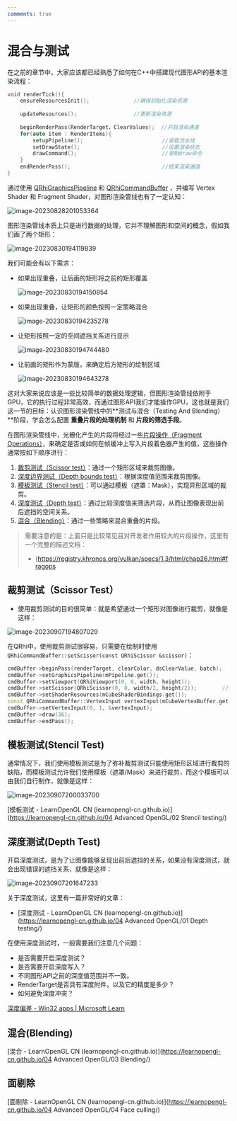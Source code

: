 ```yaml
---
comments: true
---
```


# 混合与测试

在之前的章节中，大家应该都已经熟悉了如何在C++中搭建现代图形API的基本渲染流程：

``` C++
void renderTick(){
    ensureResourcesInit();				//确保初始化渲染资源
 
    updateResources();					//更新渲染资源
    
    beginRenderPass(RenderTarget，ClearValues);	//开启渲染通道
   	for(auto item : RenderItems){						
        setupPipeline();						 //装载流水线
        setDrawState();							 //设置渲染状态
        drawCommand();							 //录制draw命令
    }
    endRenderPass();							 //结束渲染通道
}
```

通过使用 [QRhiGraphicsPipeline](https://alpqr.github.io/qtrhi/qrhigraphicspipeline.html) 和 [QRhiCommandBuffer](https://alpqr.github.io/qtrhi/qrhicommandbuffer.html) ，并编写 Vertex Shader 和 Fragment Shader，对图形渲染管线也有了一定认知：

![image-20230828201053364](C:\Users\fuxinghao\AppData\Roaming\Typora\typora-user-images\image-20230828201053364.png)

图形渲染管线本质上只是进行数据的处理，它并不理解图形和空间的概念，假如我们画了两个矩形：

![image-20230830194119839](Resources/image-20230830194119839.png)

我们可能会有以下需求：

- 如果出现重叠，让后画的矩形将之前的矩形覆盖

  ![image-20230830194150854](Resources/image-20230830194150854.png)

- 如果出现重叠，让矩形的颜色按照一定策略混合

  ![image-20230830194235278](Resources/image-20230830194235278.png)

- 让矩形按照一定的空间遮挡关系进行显示

  ![image-20230830194744480](Resources/image-20230830194744480.png)

- 让前画的矩形作为蒙版，来确定后方矩形的绘制区域

  ![image-20230830194643278](Resources/image-20230830194643278.png)

这对大家来说应该是一些比较简单的数据处理逻辑，但图形渲染管线依附于GPU，它的执行过程非常高效，而通过图形API我们才能操作GPU，这也就是我们这一节的目标：认识图形渲染管线中的**测试与混合（Testing And Blending）**阶段，学会怎么配置 **重叠片段的处理机制** 和 **片段的筛选手段**。

在图形渲染管线中，光栅化产生的片段将经过一些[片段操作（Fragment Operations）](https://registry.khronos.org/vulkan/specs/1.3/html/chap26.html#fragops)，来确定是否或如何在帧缓冲上写入片段着色器产生的值，这些操作通常按如下顺序进行：

1. [裁剪测试（Scissor test）](https://registry.khronos.org/vulkan/specs/1.3/html/chap26.html#fragops-scissor)：通过一个矩形区域来裁剪图像。
2. [深度边界测试（Depth bounds test）](https://registry.khronos.org/vulkan/specs/1.3/html/chap26.html#fragops-dbt)：根据深度值范围来裁剪图像。
3. [模板测试（Stencil test）](https://registry.khronos.org/vulkan/specs/1.3/html/chap26.html#fragops-stencil)：可以通过模板（遮罩：Mask），实现异形区域的裁剪。
4. [深度测试（Depth test）](https://registry.khronos.org/vulkan/specs/1.3/html/chap26.html#fragops-depth)：通过比较深度值来筛选片段，从而让图像表现出前后遮挡的空间关系。
5. [混合（Blending）](https://registry.khronos.org/vulkan/specs/1.3/html/chap27.html#framebuffer-blending)：通过一些策略来混合重叠的片段。

> 需要注意的是：上面只是比较常见且对开发者作用较大的片段操作，这里有一个完整的描述文档：
>
> - (https://registry.khronos.org/vulkan/specs/1.3/html/chap26.html#fragops

## 裁剪测试（Scissor Test）

- 使用裁剪测试的目的很简单：就是希望通过一个矩形对图像进行裁剪，就像是这样：

![image-20230907194807029](Resources/image-20230907194807029.png)

在QRhi中，使用裁剪测试很容易，只需要在绘制时使用`QRhiCommandBuffer::setScissor(const QRhiScissor &scissor)`：

```C++
cmdBuffer->beginPass(renderTarget, clearColor, dsClearValue, batch);
cmdBuffer->setGraphicsPipeline(mPipeline.get());
cmdBuffer->setViewport(QRhiViewport(0, 0, width, height));
cmdBuffer->setScissor(QRhiScissor(0, 0, width/2, height/2));		//通过裁剪只保留左上角区域
cmdBuffer->setShaderResources(mCubeShaderBindings.get());
const QRhiCommandBuffer::VertexInput vertexInput(mCubeVertexBuffer.get(), 0);
cmdBuffer->setVertexInput(0, 1, &vertexInput);
cmdBuffer->draw(36);
cmdBuffer->endPass();
```

## 模板测试(Stencil Test)

通常情况下，我们使用模板测试是为了弥补裁剪测试只能使用矩形区域进行裁剪的缺陷，而模板测试允许我们使用模板（遮罩/Mask）来进行裁剪，而这个模板可以由我们自行制作，就像是这样：

![image-20230907200033700](Resources/image-20230907200033700.png)

[模板测试 - LearnOpenGL CN (learnopengl-cn.github.io)](https://learnopengl-cn.github.io/04 Advanced OpenGL/02 Stencil testing/)

## 深度测试(Depth Test)

开启深度测试，是为了让图像能够呈现出前后遮挡的关系，如果没有深度测试，就会出现错误的遮挡关系，就像是这样：

![image-20230907201647233](Resources/image-20230907201647233.png)

关于深度测试，这里有一篇非常好的文章：

- [深度测试 - LearnOpenGL CN (learnopengl-cn.github.io)](https://learnopengl-cn.github.io/04 Advanced OpenGL/01 Depth testing/)

在使用深度测试时，一般需要我们注意几个问题：

- 是否需要开启深度测试？
- 是否需要开启深度写入？
- 不同图形API之前的深度值范围并不一致。
- RenderTarget是否具有深度附件，以及它的精度是多少？
- 如何避免深度冲突？



[深度偏差 - Win32 apps | Microsoft Learn](https://learn.microsoft.com/zh-cn/windows/win32/direct3d11/d3d10-graphics-programming-guide-output-merger-stage-depth-bias?redirectedfrom=MSDN)



## 混合(Blending)

[混合 - LearnOpenGL CN (learnopengl-cn.github.io)](https://learnopengl-cn.github.io/04 Advanced OpenGL/03 Blending/)

## 面剔除

[面剔除 - LearnOpenGL CN (learnopengl-cn.github.io)](https://learnopengl-cn.github.io/04 Advanced OpenGL/04 Face culling/)



